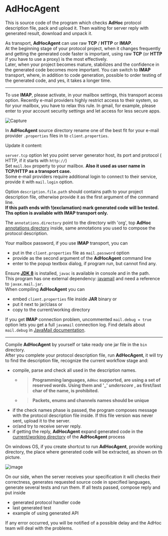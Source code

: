 # AdHocAgent
This is source code of the program which checks **AdHoc** protocol description file, pack and upload it. 
Then waiting for server reply with generated result, download and unpack it.

As transport, **AdHocAgent** can use raw **TCP** / **HTTP** or **IMAP**.  
At the beginning stage of your protocol project, when it changes frequently and getting the generated code faster is important, using raw 
**TCP** (or **HTTP** if you have to use a proxy) is the most effectively.  
Later, when your project becomes mature, stabilizes and the confidence in the generated code becomes more important. You can switch to **IMAP** transport, where, 
in addition to code generation, possible to order testing of the generated code, and yes, it takes a longer time.
________________________________
To use **IMAP**, please activate, in your mailbox settings, this transport access option. Recently e-mail providers highly restrict access to their system, so for your mailbox, 
you have to relax this rule. In gmail, for example, please enter to your account security settings and let access for less secure apps.

![Capture](https://user-images.githubusercontent.com/29354319/69202440-a0cf1e80-0b7c-11ea-9e52-6c81655a38b4.PNG)

In **AdHocAgent** source directory rename one of the best fit for your e-mail provider `.properties` files in to `client.properties`.

Update it content: 

`server.tcp` option let you point server generator host, its port and protocol ( HTTP, if it starts with `http://`)   
Set `mail.box` property to your mailbox. **Also it used as user name in **TCP/HTTP** as a transport case.**   
Some e-mail providers require additional login to connect to their service, provide it with `mail.login` option.  

Option `description.file.path` should contains path to your project description file, otherwise provide it as the first argument of the command line.   
**If this path ends with !(exclamation) mark generated code will be tested. Ths option is available with **IMAP** transport only.**   

The `annotations.directory` point to the directory with 'org', top **AdHoc** [annotations directory](https://github.com/cheblin/AdHoc) inside, 
same annotations you used to compose the protocol description.

Your mailbox password, if you use **IMAP** transport, you can 
- put in the `client.properties` file as `mail.password` option
- provide as the second argument of the **AdHocAgent** command line 
- enter to the popup textbox dialog, if program run, but cannot find any. 

Ensure [**JDK 8**](https://www.oracle.com/technetwork/java/javase/downloads/index.html) is installed, `javac` is available in console and in the path.   
This program has one external dependency: [javamail](https://javaee.github.io/javamail/) and need a reference to `javax.mail.jar`.  
When compiling **AdHocAgent** you can 
 - embed `client.properties` file inside **JAR** binary or
 - put it next to jar/class or 
 - copy to the current/working directory
 
If you get **IMAP** connection problem, uncommented `mail.debug = true` option lets you get a full `javamail` connection log. Find details about `mail.debug` in [JavaMail documentation](https://javaee.github.io/javamail/FAQ).  
_______________________________ 
Compile **AdHocAgent** by yourself or take ready one jar file in the `bin` directory.  
After you complete your protocol description file, run **AdHocAgent**, it will try to find the description file, recognize the current workflow stage and:
* compile, parse and check all used in the description names. 
  * >**Programming languages, `AdHoc` supported, are using a set of reserved words. Using them and '_' _underscore_ , as first/last char of the name, is prohibited.**
  * >**Packets, enums and channels names should be unique**
- if the check names phase is passed, the program composes message with the protocol description file inside. If this file version was never sent, upload it to the server.
- or/and try to receive server reply.
- if getting the reply, **AdHocAgent** expand generated code in the [current/working directory](https://en.wikipedia.org/wiki/Working_directory) of the **AdHocAgent** process

On windows OS, if you create shortcut to run **AdHocAgent**, provide working directory, the place where generated code will be extracted, as shown on th picture.
 
![image](https://user-images.githubusercontent.com/29354319/69940309-eb597f00-151c-11ea-922f-1795eccfa796.png)

On our side, when the server receives your specification it will checks their correctness, generates requested source code in specified languages, generate several tests and run them. If all tests passed, compose reply and put inside
- generated protocol handler code
- last generated test
- example of using generated API 

If any error occurred, you will be notified of a possible delay and the AdHoc team will deal with the problems.

